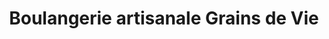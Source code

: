---
title: "Boulangerie artisanale Grains de Vie"
url: /saint-andre-avellin/boulangerie-artisanale-grains-de-vie/
shop: bakery
---